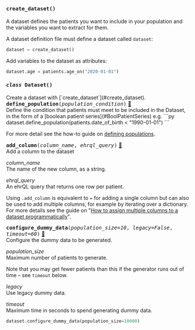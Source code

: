 
<h4 class="attr-heading" id="create_dataset" data-toc-label="create_dataset" markdown>
  <tt><strong>create_dataset</strong>()</tt>
</h4>
<div markdown="block" class="indent">
A dataset defines the patients you want to include in your population and the
variables you want to extract for them.

A dataset definition file must define a dataset called `dataset`:

```py
dataset = create_dataset()
```

Add variables to the dataset as attributes:

```py
dataset.age = patients.age_on("2020-01-01")
```
</div>


<h4 class="attr-heading" id="Dataset" data-toc-label="Dataset" markdown>
  <tt><em>class</em> <strong>Dataset</strong>()</tt>
</h4>

<div markdown="block" class="indent">
Create a dataset with [`create_dataset`](#create_dataset).
<div class="attr-heading" id="Dataset.define_population">
  <tt><strong>define_population</strong>(<em>population_condition</em>)</tt>
  <a class="headerlink" href="#Dataset.define_population" title="Permanent link">🔗</a>
</div>
<div markdown="block" class="indent">
Define the condition that patients must meet to be included in the Dataset, in
the form of a [boolean patient series](#BoolPatientSeries) e.g.
```py
dataset.define_population(patients.date_of_birth < "1990-01-01")
```

For more detail see the how-to guide on [defining
populations](../how-to/define-population.md).
</div>

<div class="attr-heading" id="Dataset.add_column">
  <tt><strong>add_column</strong>(<em>column_name</em>, <em>ehrql_query</em>)</tt>
  <a class="headerlink" href="#Dataset.add_column" title="Permanent link">🔗</a>
</div>
<div markdown="block" class="indent">
Add a column to the dataset

_column_name_<br>
The name of the new column, as a string.

_ehrql_query_<br>
An ehrQL query that returns one row per patient.

Using `.add_column` is equivalent to `=` for adding a single column
but can also be used to add multiple columns, for example by iterating
over a dictionary. For more details see the guide on
"[How to assign multiple columns to a dataset programmatically](../how-to/assign-multiple-columns.md)".
</div>

<div class="attr-heading" id="Dataset.configure_dummy_data">
  <tt><strong>configure_dummy_data</strong>(<em>population_size=10</em>, <em>legacy=False</em>, <em>timeout=60</em>)</tt>
  <a class="headerlink" href="#Dataset.configure_dummy_data" title="Permanent link">🔗</a>
</div>
<div markdown="block" class="indent">
Configure the dummy data to be generated.

_population_size_<br>
Maximum number of patients to generate.

Note that you may get fewer patients than this if the generator runs out of time
– see `timeout` below.

_legacy_<br>
Use legacy dummy data.

_timeout_<br>
Maximum time in seconds to spend generating dummy data.

```py
dataset.configure_dummy_data(population_size=10000)
```
</div>

</div>
